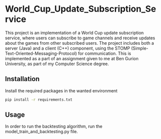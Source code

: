# World_Cup_Update_Subscription_Service
This project is an implementation of a World Cup update subscription service, where users can subscribe to game channels and receive updates about the games from other subscribed users. The project includes both a server (Java) and a client (C++) component, using the STOMP (Simple-Text-Oriented-Messaging-Protocol) for communication.
This is implemented as a part of an assignment given to me at Ben Gurion University, as part of my Computer Science degree.

## Installation
Install the required packages in the wanted environment

```bash
pip install -r requirements.txt
```

## Usage
In order to run the backtesting algorithm, run the model_train_and_backtesting.py file.
